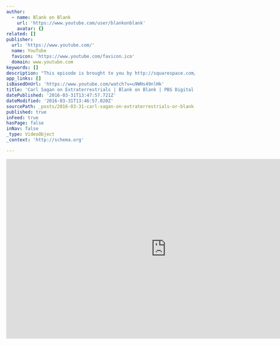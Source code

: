 ```yaml
---
author:
  - name: Blank on Blank
    url: 'https://www.youtube.com/user/blankonblank'
    avatar: {}
related: []
publisher:
  url: 'https://www.youtube.com/'
  name: YouTube
  favicon: 'https://www.youtube.com/favicon.ico'
  domain: www.youtube.com
keywords: []
description: "This episode is brought to you by http://squarespace.com/blankonblank \"A literal reading of the Bible simply is a mistake; I mean it's just wrong\" - Carl Sagan on October 4, 1985, as told to Studs Terkel. Hear more interview outtakes and learn more about Carl Sagan http://blankonblank.org/carl-sagan The incomprehensible vastness of the universe, the wonder of our own place in it all..."
app_links: []
isBasedOnUrl: 'https://www.youtube.com/watch?v=u9WHs49nlHk'
title: 'Carl Sagan on Extraterrestrials | Blank on Blank | PBS Digital Studios'
datePublished: '2016-03-31T13:47:57.721Z'
dateModified: '2016-03-31T13:46:57.020Z'
sourcePath: _posts/2016-03-31-carl-sagan-on-extraterrestrials-or-blank-on-blank-or-pbs-digit.md
published: true
inFeed: true
hasPage: false
inNav: false
_type: VideoObject
_context: 'http://schema.org'

---
```

<iframe src="https://cdn.embedly.com/widgets/media.html?src=https%3A%2F%2Fwww.youtube.com%2Fembed%2Fu9WHs49nlHk%3Ffeature%3Doembed&amp;url=https%3A%2F%2Fwww.youtube.com%2Fwatch%3Fv%3Du9WHs49nlHk&amp;image=https%3A%2F%2Fi.ytimg.com%2Fvi%2Fu9WHs49nlHk%2Fhqdefault.jpg&amp;key=b7d04c9b404c499eba89ee7072e1c4f7&amp;type=text%2Fhtml&amp;schema=youtube" width="854" height="480" scrolling="no" frameborder="0" allowfullscreen="allowfullscreen" style=""></iframe>